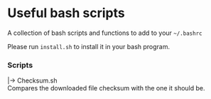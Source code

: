 # Useful bash scripts

A collection of bash scripts and functions to add to your `~/.bashrc`

Please run `install.sh` to install it in your bash program.

### Scripts
|-> Checksum.sh  
    Compares the downloaded file checksum with the one it should be.
